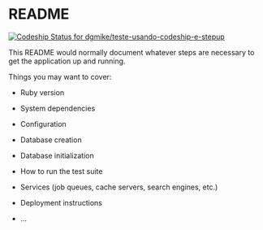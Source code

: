 # README

[ ![Codeship Status for dgmike/teste-usando-codeship-e-stepup](https://app.codeship.com/projects/e5aac870-8e4c-0134-62b2-0e069bea2653/status?branch=master)](https://app.codeship.com/projects/185223)

This README would normally document whatever steps are necessary to get the
application up and running.

Things you may want to cover:

* Ruby version

* System dependencies

* Configuration

* Database creation

* Database initialization

* How to run the test suite

* Services (job queues, cache servers, search engines, etc.)

* Deployment instructions

* ...

